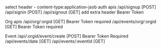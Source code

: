 select header - content-type:application-jsob
 auth apis 
  /api/signup  [POST]
  /api/signin [POST] 
  /api/signout [GET] add extra header Bearer Token 

Org apis 
/api/org/:orgid [GET] Bearer Token required
/api/events/org/:orgid [GET] Bearer Token required 

Event 
/api/:orgid/event/create [POST] Bearer Token Required
/api/events/date  [GET] 
/api/events/:eventId  [GET]